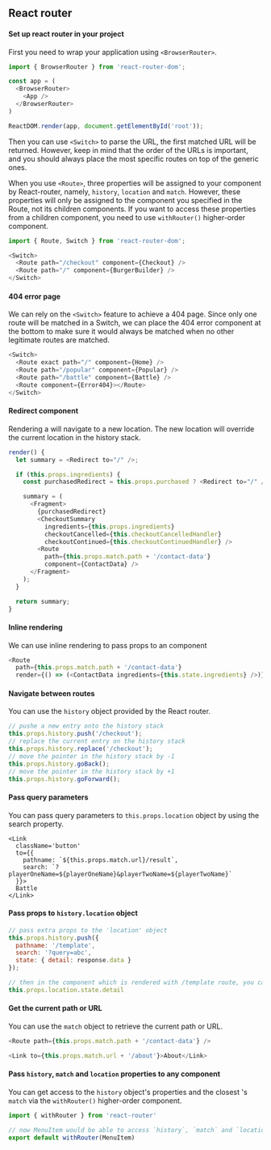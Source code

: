 ## React router

#### Set up react router in your project

First you need to wrap your application using `<BrowserRouter>`.

```js
import { BrowserRouter } from 'react-router-dom';

const app = (
  <BrowserRouter>
    <App />
  </BrowserRouter>
)

ReactDOM.render(app, document.getElementById('root'));
```

Then you can use `<Switch>` to parse the URL, the first matched URL will be returned. However, keep in mind that the order of the URLs is important, and you should always place the most specific routes on top of the generic ones.

When you use `<Route>`, three properties will be assigned to your component by React-router, namely, `history`, `location` and `match`. However, these properties will only be assigned to the component you specified in the Route, not its children components. If you want to access these properties from a children component, you need to use `withRouter()` higher-order component.

```js
import { Route, Switch } from 'react-router-dom';

<Switch>
  <Route path="/checkout" component={Checkout} />
  <Route path="/" component={BurgerBuilder} />
</Switch>
```

#### 404 error page

We can rely on the `<Switch>` feature to achieve a 404 page. Since only one route will be matched in a Switch, we can place the 404 error component at the bottom to make sure it would always be matched when no other legitimate routes are matched. 

```js
<Switch>
  <Route exact path="/" component={Home} />
  <Route path="/popular" component={Popular} />
  <Route path="/battle" component={Battle} />
  <Route component={Error404}></Route>
</Switch>
```

#### Redirect component

Rendering a <Redirect> will navigate to a new location. The new location will override the current location in the history stack.
  
```js
render() {
  let summary = <Redirect to="/" />;

  if (this.props.ingredients) {
    const purchasedRedirect = this.props.purchased ? <Redirect to="/" /> : null;

    summary = (
      <Fragment>
        {purchasedRedirect}
        <CheckoutSummary
          ingredients={this.props.ingredients}
          checkoutCancelled={this.checkoutCancelledHandler}
          checkoutContinued={this.checkoutContinuedHandler} />
        <Route
          path={this.props.match.path + '/contact-data'}
          component={ContactData} />
      </Fragment>
    );
  }

  return summary;
}
```

#### Inline rendering

We can use inline rendering to pass props to an component

```js
<Route
  path={this.props.match.path + '/contact-data'}
  render={() => (<ContactData ingredients={this.state.ingredients} />)} />
```

#### Navigate between routes

You can use the `history` object provided by the React router.

```js
// pushe a new entry onto the history stack
this.props.history.push('/checkout');
// replace the current entry on the history stack
this.props.history.replace('/checkout');
// move the pointer in the history stack by -1
this.props.history.goBack();
// move the pointer in the history stack by +1
this.props.history.goForward();
```

#### Pass query parameters

You can pass query parameters to `this.props.location` object by using the search property.
 
```
<Link
  className='button'
  to={{
    pathname: `${this.props.match.url}/result`,
    search: `?playerOneName=${playerOneName}&playerTwoName=${playerTwoName}`
  }}>
  Battle
</Link>
```

#### Pass props to `history.location` object

```js
// pass extra props to the 'location' object
this.props.history.push({
  pathname: '/template',
  search: '?query=abc',
  state: { detail: response.data }
});

// then in the component which is rendered with /template route, you can access the props passed like
this.props.location.state.detail
```

#### Get the current path or URL

You can use the `match` object to retrieve the current path or URL. 

```js
<Route path={this.props.match.path + '/contact-data'} />

<Link to={this.props.match.url + '/about'}>About</Link>
```

#### Pass `history`, `match` and `location` properties to any component

You can get access to the `history` object's properties and the closest <Route>'s `match` via the `withRouter()` higher-order component.

```js
import { withRouter } from 'react-router'

// now MenuItem would be able to access `history`, `match` and `location` objects
export default withRouter(MenuItem)
```

